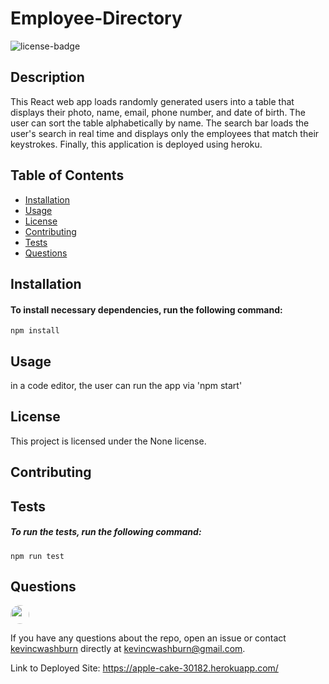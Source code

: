 
# Employee-Directory

![license-badge](https://img.shields.io/badge/license-None-blue)

## Description
This React web app loads randomly generated users into a table that displays their photo, name, email, phone number, and date of birth. The user can sort the table alphabetically by name. The search bar loads the user's search in real time and displays only the employees that match their keystrokes. Finally, this application is deployed using heroku.

## Table of Contents

* [Installation](#Installation)
* [Usage](#Usage)
* [License](#License)
* [Contributing](#Contributing)
* [Tests](#Tests)
* [Questions](#Questions)

## Installation
#### To install necessary dependencies, run the following command:
```
npm install
```

## Usage
in a code editor, the user can run the app via 'npm start'

## License
This project is licensed under the None license.

## Contributing


## Tests
##### To run the tests, run the following command:
```
npm run test
```

## Questions
<img src="https://avatars0.githubusercontent.com/u/57323164?v=4" style='border-radius: 16px' width='30' />

If you have any questions about the repo, open an issue or contact [kevincwashburn](https://api.github.com/users/kevincwashburn) directly at kevincwashburn@gmail.com.

Link to Deployed Site:
https://apple-cake-30182.herokuapp.com/

